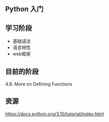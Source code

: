 ## Python 入门

## 学习阶段
* 基础语法
* 语言特性
* web框架

## 目前的阶段
4.8. More on Defining Functions

## 资源
https://docs.python.org/3.10/tutorial/index.html
